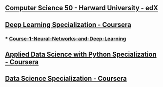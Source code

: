 ## [Computer Science 50 - Harward University - edX](/Computer-Science-50-Harward-University-edX)

## [Deep Learning Specialization - Coursera](/Deep-Learning-Specialization-Coursera)
### * [Course-1-Neural-Networks-and-Deep-Learning](/Deep-Learning-Specialization-Coursera/Course-1-Neural-Networks-and-Deep-Learning)

## [Applied Data Science with Python Specialization - Coursera](/Applied-Data-Science-with-Python-Specialization-Coursera)

## [Data Science Specialization - Coursera](/Data-Science-Specialization-Coursera)

